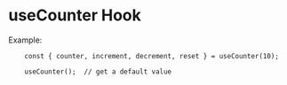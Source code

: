 # useCounter Hook

Example:
```
    const { counter, increment, decrement, reset } = useCounter(10);
```

```
    useCounter();  // get a default value
```